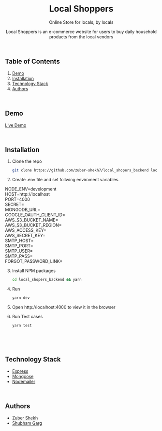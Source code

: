 <!-- INTRO -->
<br/>
<h1 align="center">Local Shoppers</h1>
<p align="center">Online Store for locals, by locals</p>

<p align="center">Local Shoppers is an e-commerce website for users to buy daily household products from the local vendors</p>

<!-- TABLE OF CONTENTS -->
<br/>

## Table of Contents

1. [Demo](#demo)
2. [Installation](#installation)
3. [Technology Stack](#technology-stack)
4. [Authors](#authors)

<br/>

## Demo

[Live Demo](https://local-shoppers-backend-dev.herokuapp.com/api/v1/hello)

<br/>

## Installation

1. Clone the repo

   ```sh
   git clone https://github.com/zuber-shekh7/local_shopers_backend local_shopers_backend
   ```

2. Create .env file and set follwing enviroment variables.

NODE_ENV=development<br/>
HOST=http://localhost</br>
PORT=4000</br>
SECRET=<br/>
MONGODB_URL=<br/>
GOOGLE_OAUTH_CLIENT_ID=<br/>
AWS_S3_BUCKET_NAME=<br/>
AWS_S3_BUCKET_REGION=<br/>
AWS_ACCESS_KEY=<br/>
AWS_SECRET_KEY=<br/>
SMTP_HOST=<br/>
SMTP_PORT=<br/>
SMTP_USER=<br/>
SMTP_PASS=<br/>
FORGOT_PASSWORD_LINK=<br/>

3. Install NPM packages
   ```sh
   cd local_shopers_backend && yarn
   ```
4. Run
   ```sh
   yarn dev
   ```
5. Open http://localhost:4000 to view it in the browser

6. Run Test cases
   ```sh
   yarn test
   ```
   <br/>

<br/>

## Technology Stack

- [Express](http://expressjs.com/)
- [Mongoose](https://mongoosejs.com/)
- [Nodemailer](https://nodemailer.com/about/)

<br/>

## Authors

- [Zuber Shekh](https://github.com/zuber-shekh7)
- [Shubham Garg](https://github.com/shbhm6496)
